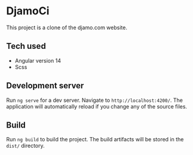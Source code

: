 # DjamoCi

This project is a clone of the djamo.com website.

## Tech used

- Angular version 14
- Scss

## Development server

Run `ng serve` for a dev server. Navigate to `http://localhost:4200/`. The application will automatically reload if you change any of the source files.

## Build

Run `ng build` to build the project. The build artifacts will be stored in the `dist/` directory.
